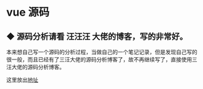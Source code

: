 # vue 源码

## ◆ 源码分析请看 汪汪汪 大佬的博客，写的非常好。

本来想自己写一个源码的分析过程，当做自己的一个笔记记录，但是发现自己写的很一般，而且已经有了三汪大佬的源码分析博客了，故不再继续写了，直接使用三汪大佬的源码分析博客。<br/>

这里放出[地址](https://wangtunan.github.io/blog/vueAnalysis/introduction/)
